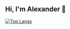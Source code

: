 ## Hi, I'm Alexander 👋
[![Top Langs](https://github-readme-stats.vercel.app/api/top-langs/?username=shh4und&layout=donut)](https://github.com/shh4und/github-readme-stats)

<!--
**shh4und/shh4und** is a ✨ _special_ ✨ repository because its `README.md` (this file) appears on your GitHub profile.

Here are some ideas to get you started:

- 🔭 I’m currently working on ...
- 🌱 I’m currently learning ...
- 👯 I’m looking to collaborate on ...
- 🤔 I’m looking for help with ...
- 💬 Ask me about ...
- 📫 How to reach me: ...
- 😄 Pronouns: ...
- ⚡ Fun fact: ...
-->

